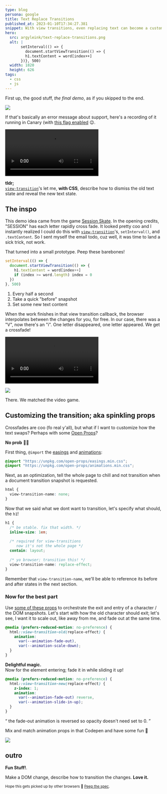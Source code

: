 ```yaml
---
type: blog
persona: google
title: Text Replace Transitions
published_at: 2023-01-10T17:34:27.381
snippet: With view transitions, even replacing text can become a custom animation.
hero:
  src: argyleink/text-replace-transitions.png
  alt: |
       setInterval(() => {
         document.startViewTransition(() => {
         h1.textContent = word[index++]
       })}, 500)
  width: 1820
  height: 626
tags: 
  - css
  - js
---
```


First up, the good stuff, *the final demo*, as if you skipped to the end.

![](https://codepen.io/argyleink/embed/preview/KKBWwMr)

If that's basically an error message about support, here's a recording of it running in Canary (with [this flag enabled](chrome://flags/#view-transition) 😉.

![](argyleink/view-transitions.mp4 "Spells out view-transitions, fade and scaling each letter change $$width:810,height:608")

**tldr;**  
[`view-transition`](https://developer.chrome.com/docs/web-platform/view-transitions/)'s let me, **with CSS**, describe how to dismiss the old text state and reveal the new text state.

## The inspo

This demo idea came from the game [Session Skate](https://store.steampowered.com/agecheck/app/861650/). In the opening credits, "SESSION" has each letter rapidly cross fade. It looked pretty coo and I instantly realized I could do this with [`view-transition`](https://developer.chrome.com/docs/web-platform/view-transitions/)'s, `setInterval()`, and `.textContent`. So I sent myself the email todo, cuz well, it was time to land a sick trick, not work.

That turned into a small prototype. Peep these barebones!

```js
setInterval(() => {
  document.startViewTransition(() => {
    h1.textContent = word[index++]
    if (index >= word.length) index = 0
  })
}, 500)
```

1. Every half a second
1. Take a quick "before" snapshot
1. Set some new text content

When the work finishes in that view transition callback, the browser interpolates between the changes for you, for free. In our case, there was a "V", now there's an "i". One letter disappeared, one letter appeared. We get a crossfade!

![](argyleink/view-transitions-cross.mp4 "video $$width:702,height:286")

![](https://codepen.io/argyleink/embed/preview/BaPWpmQ)

There. We matched the video game.

## Customizing the transition; aka spinkling props

Crossfades are coo (fo real y'all), but what if I want to customize how the text swaps? Perhaps with some [Open Props](https://open-props.style)?

**No prob** 🤘💀

First thing, `@import` the [easings](https://open-props.style/#easing) and [animations](https://open-props.style/#animations):

```css
@import "https://unpkg.com/open-props/easings.min.css";
@import "https://unpkg.com/open-props/animations.min.css";
```

Next, as an optimization, tell the whole page to chill and not transition when a document transition snapshot is requested.

```css
html {
  view-transition-name: none;
}
```

Now that we said what we dont want to transition, let's specify what should, the `h1`!

```css
h1 {
  /* be stable. fix that width. */
  inline-size: 1em;
  
  /* required for view-transitions  
     now it's not the whole page */
  contain: layout;
  
  /* yo browser; transition this! */
  view-transition-name: replace-effect;
}
```

Remember that `view-transition-name`, we'll be able to reference its before and after states in the next section.

### Now for the best part

Use [some of these props](https://open-props.style/#animations) to orchestrate the exit and entry of a character / the DOM snapshots. Let's start with how the old character should exit; let's see, I want it to scale out, like away from me, and fade out at the same time.

```css
@media (prefers-reduced-motion: no-preference) {
  html::view-transition-old(replace-effect) {
    animation: 
      var(--animation-fade-out),
      var(--animation-scale-down);
  }
}
```

**Delightful magic.**<br>
Now for the element entering; fade it in while sliding it up!

```css
@media (prefers-reduced-motion: no-preference) {
  html::view-transition-new(replace-effect) {
    z-index: 1;
    animation: 
      var(--animation-fade-out) reverse,
      var(--animation-slide-in-up);
  }
}
```

<q class="info">
the fade-out animation is reversed so opacity doesn't need set to 0.
</q>

Mix and match animation props in that Codepen and have some fun 🙂

![](https://codepen.io/argyleink/embed/preview/KKBWwMr)

## outro

**Fun Stuff!**. 

Make a DOM change, describe how to transition the changes. **Love it.** 

<small>
  Hope this gets picked up by other browsers 🤞 <a href="https://drafts.csswg.org/css-view-transitions-1/">Peep the spec</a>.
</small>
